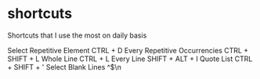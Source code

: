 # shortcuts
Shortcuts that I use the most on daily basis

Select Repetitive Element CTRL + D
Every Repetitive Occurrencies CTRL + SHIFT + L 
Whole Line CTRL + L
Every Line SHIFT + ALT + I
Quote List CTRL + SHIFT + ' 
Select Blank Lines ^$\n
